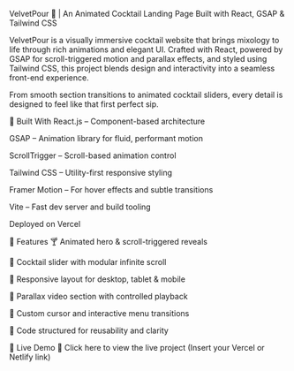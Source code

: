 VelvetPour 🍹 | An Animated Cocktail Landing Page Built with React, GSAP & Tailwind CSS

VelvetPour is a visually immersive cocktail website that brings mixology to life through rich animations and elegant UI. Crafted with React, powered by GSAP for scroll-triggered motion and parallax effects, and styled using Tailwind CSS, this project blends design and interactivity into a seamless front-end experience.

From smooth section transitions to animated cocktail sliders, every detail is designed to feel like that first perfect sip.

🔧 Built With
React.js – Component-based architecture

GSAP – Animation library for fluid, performant motion

ScrollTrigger – Scroll-based animation control

Tailwind CSS – Utility-first responsive styling

Framer Motion – For hover effects and subtle transitions

Vite – Fast dev server and build tooling

Deployed on Vercel

🌟 Features
🍸 Animated hero & scroll-triggered reveals

🍹 Cocktail slider with modular infinite scroll

📱 Responsive layout for desktop, tablet & mobile

🎥 Parallax video section with controlled playback

🎨 Custom cursor and interactive menu transitions

🧠 Code structured for reusability and clarity

🚀 Live Demo
🔗 Click here to view the live project (Insert your Vercel or Netlify link)
